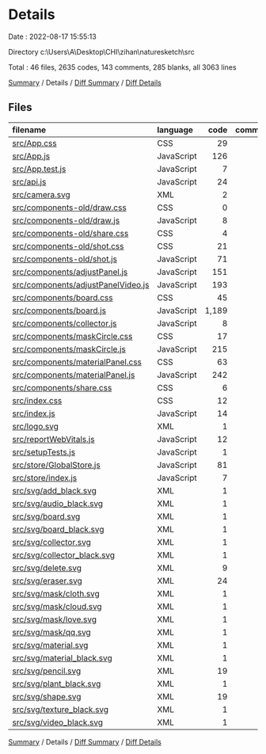 # Details

Date : 2022-08-17 15:55:13

Directory c:\\Users\\A\\Desktop\\CHI\\zihan\\naturesketch\\src

Total : 46 files,  2635 codes, 143 comments, 285 blanks, all 3063 lines

[Summary](results.md) / Details / [Diff Summary](diff.md) / [Diff Details](diff-details.md)

## Files
| filename | language | code | comment | blank | total |
| :--- | :--- | ---: | ---: | ---: | ---: |
| [src/App.css](/src/App.css) | CSS | 29 | 0 | 5 | 34 |
| [src/App.js](/src/App.js) | JavaScript | 126 | 39 | 7 | 172 |
| [src/App.test.js](/src/App.test.js) | JavaScript | 7 | 0 | 2 | 9 |
| [src/api.js](/src/api.js) | JavaScript | 24 | 0 | 4 | 28 |
| [src/camera.svg](/src/camera.svg) | XML | 2 | 0 | 0 | 2 |
| [src/components-old/draw.css](/src/components-old/draw.css) | CSS | 0 | 0 | 1 | 1 |
| [src/components-old/draw.js](/src/components-old/draw.js) | JavaScript | 8 | 0 | 2 | 10 |
| [src/components-old/share.css](/src/components-old/share.css) | CSS | 4 | 0 | 0 | 4 |
| [src/components-old/shot.css](/src/components-old/shot.css) | CSS | 21 | 0 | 2 | 23 |
| [src/components-old/shot.js](/src/components-old/shot.js) | JavaScript | 71 | 31 | 8 | 110 |
| [src/components/adjustPanel.js](/src/components/adjustPanel.js) | JavaScript | 151 | 7 | 22 | 180 |
| [src/components/adjustPanelVideo.js](/src/components/adjustPanelVideo.js) | JavaScript | 193 | 9 | 29 | 231 |
| [src/components/board.css](/src/components/board.css) | CSS | 45 | 0 | 5 | 50 |
| [src/components/board.js](/src/components/board.js) | JavaScript | 1,189 | 30 | 131 | 1,350 |
| [src/components/collector.js](/src/components/collector.js) | JavaScript | 8 | 0 | 1 | 9 |
| [src/components/maskCircle.css](/src/components/maskCircle.css) | CSS | 17 | 0 | 2 | 19 |
| [src/components/maskCircle.js](/src/components/maskCircle.js) | JavaScript | 215 | 7 | 24 | 246 |
| [src/components/materialPanel.css](/src/components/materialPanel.css) | CSS | 63 | 0 | 9 | 72 |
| [src/components/materialPanel.js](/src/components/materialPanel.js) | JavaScript | 242 | 11 | 14 | 267 |
| [src/components/share.css](/src/components/share.css) | CSS | 6 | 0 | 0 | 6 |
| [src/index.css](/src/index.css) | CSS | 12 | 0 | 2 | 14 |
| [src/index.js](/src/index.js) | JavaScript | 14 | 5 | 3 | 22 |
| [src/logo.svg](/src/logo.svg) | XML | 1 | 0 | 0 | 1 |
| [src/reportWebVitals.js](/src/reportWebVitals.js) | JavaScript | 12 | 0 | 2 | 14 |
| [src/setupTests.js](/src/setupTests.js) | JavaScript | 1 | 4 | 1 | 6 |
| [src/store/GlobalStore.js](/src/store/GlobalStore.js) | JavaScript | 81 | 0 | 4 | 85 |
| [src/store/index.js](/src/store/index.js) | JavaScript | 7 | 0 | 1 | 8 |
| [src/svg/add_black.svg](/src/svg/add_black.svg) | XML | 1 | 0 | 0 | 1 |
| [src/svg/audio_black.svg](/src/svg/audio_black.svg) | XML | 1 | 0 | 0 | 1 |
| [src/svg/board.svg](/src/svg/board.svg) | XML | 1 | 0 | 0 | 1 |
| [src/svg/board_black.svg](/src/svg/board_black.svg) | XML | 1 | 0 | 0 | 1 |
| [src/svg/collector.svg](/src/svg/collector.svg) | XML | 1 | 0 | 0 | 1 |
| [src/svg/collector_black.svg](/src/svg/collector_black.svg) | XML | 1 | 0 | 0 | 1 |
| [src/svg/delete.svg](/src/svg/delete.svg) | XML | 9 | 0 | 1 | 10 |
| [src/svg/eraser.svg](/src/svg/eraser.svg) | XML | 24 | 0 | 1 | 25 |
| [src/svg/mask/cloth.svg](/src/svg/mask/cloth.svg) | XML | 1 | 0 | 0 | 1 |
| [src/svg/mask/cloud.svg](/src/svg/mask/cloud.svg) | XML | 1 | 0 | 0 | 1 |
| [src/svg/mask/love.svg](/src/svg/mask/love.svg) | XML | 1 | 0 | 0 | 1 |
| [src/svg/mask/qq.svg](/src/svg/mask/qq.svg) | XML | 1 | 0 | 0 | 1 |
| [src/svg/material.svg](/src/svg/material.svg) | XML | 1 | 0 | 0 | 1 |
| [src/svg/material_black.svg](/src/svg/material_black.svg) | XML | 1 | 0 | 0 | 1 |
| [src/svg/pencil.svg](/src/svg/pencil.svg) | XML | 19 | 0 | 1 | 20 |
| [src/svg/plant_black.svg](/src/svg/plant_black.svg) | XML | 1 | 0 | 0 | 1 |
| [src/svg/shape.svg](/src/svg/shape.svg) | XML | 19 | 0 | 1 | 20 |
| [src/svg/texture_black.svg](/src/svg/texture_black.svg) | XML | 1 | 0 | 0 | 1 |
| [src/svg/video_black.svg](/src/svg/video_black.svg) | XML | 1 | 0 | 0 | 1 |

[Summary](results.md) / Details / [Diff Summary](diff.md) / [Diff Details](diff-details.md)